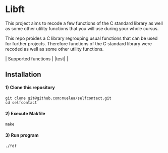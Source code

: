 # Libft
This project aims to recode a few functions of the C standard library as well as some other utility functions that you will use during your whole cursus. 

This repo proides a C library regrouping usual functions that can be used for further projects. Therefore functions of the C standard library were recoded as well as some other utility functions.

| Supported functions                             |
|test|                 |

## Installation

#### 1) Clone this repository 
```
git clone git@github.com:muelea/selfcontact.git
cd selfcontact
```

#### 2) Execute Makfile
```
make
```

#### 3)  Run program
```
./fdf
```
